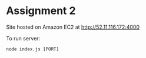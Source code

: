 # Assignment 2
Site hosted on Amazon EC2 at http://52.11.116.172:4000

To run server:
```
node index.js [PORT]
```
